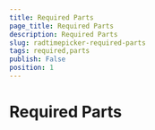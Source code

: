 ```yaml
---
title: Required Parts
page_title: Required Parts
description: Required Parts
slug: radtimepicker-required-parts
tags: required,parts
publish: False
position: 1
---
```


# Required Parts



## 



